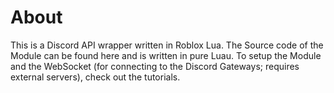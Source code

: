 # About

This is a Discord API wrapper written in Roblox Lua.
The Source code of the Module can be found here and is written in pure Luau.
To setup the Module and the WebSocket (for connecting to the Discord Gateways; requires external servers), check out the tutorials.
